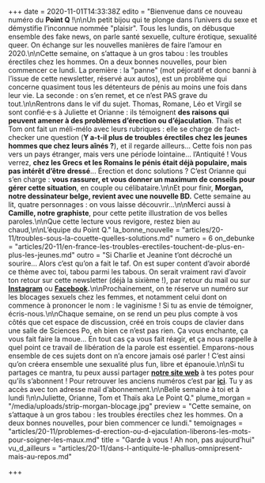 +++
date = 2020-11-01T14:33:38Z
edito = "Bienvenue dans ce nouveau numéro du **Point Q**&nbsp;!\n\nUn petit bijou qui te plonge dans l’univers du sexe et démystifie l’inconnue nommée \"plaisir\". Tous les lundis, on débusque ensemble des fake news, on parle santé sexuelle, culture érotique, sexualité queer. On échange sur les nouvelles manières de faire l’amour en 2020.\n\nCette semaine, on s’attaque à un gros tabou&nbsp;: les troubles érectiles chez les hommes. On a deux bonnes nouvelles, pour bien commencer ce lundi. La première&nbsp;: la \"panne\" (mot péjoratif et donc banni à l’issue de cette newsletter, réservé aux autos), est un problème qui concerne quasiment tous les détenteurs de pénis au moins une fois dans leur vie. La seconde&nbsp;: on s’en remet, et ce n’est PAS grave du tout.\n\nRentrons dans le vif du sujet. Thomas, Romane, Léo et Virgil se sont confié·e·s à Juliette et Orianne&nbsp;: ils témoignent **des raisons qui peuvent amener à des problèmes d’érection ou d’éjaculation**. Thaïs et Tom ont fait un méli-mélo avec leurs rubriques&nbsp;: elle se charge de fact-checker une question (**Y a-t-il plus de troubles érectiles chez les jeunes hommes que chez leurs aînés&nbsp;?**), et il regarde ailleurs... Cette fois non pas vers un pays étranger, mais vers une période lointaine... l’Antiquité&nbsp;! Vous verrez, **chez les Grecs et les Romains le pénis était déjà populaire, mais pas intérêt d’être dressé**... Érection et donc solutions&nbsp;? C’est Orianne qui s’en charge&nbsp;: **vous rassurer, et vous donner un maximum de conseils pour gérer cette situation**, en couple ou célibataire.\n\nEt pour finir, **Morgan, notre dessinateur belge, revient avec une nouvelle BD.** Cette semaine au lit, quatre personnages&nbsp;: on vous laisse découvrir...\n\nMerci aussi à **Camille, notre graphiste**, pour cette petite illustration de vos belles paroles.\n\nQue cette lecture vous revigore, restez bien au chaud,\n\nL’équipe du Point Q."
la_bonne_nouvelle = "articles/20-11/troubles-sous-la-couette-quelles-solutions.md"
numero = 6
on_debunke = "articles/20-11/en-france-les-troubles-erectiles-touchent-de-plus-en-plus-les-jeunes.md"
outro = "Si Charlie et Jeanine t’ont décroché un sourire... Alors c’est qu’on a fait le taf. On est super content d’avoir abordé ce thème avec toi, tabou parmi les tabous. On serait vraiment ravi d’avoir ton retour sur cette newsletter (déjà la sixième !), par retour du mail ou sur [**Instagram**](https://www.instagram.com/lepoint.q) ou [**Facebook**](https://www.facebook.com/lepointq.news)**.**\n\nProchainement, on te réserve un numéro sur les blocages sexuels chez les femmes, et notamment celui dont on commence à prononcer le nom&nbsp;: le vaginisme&nbsp;! Si tu as envie de témoigner, écris-nous.\n\nChaque semaine, on se rend un peu plus compte à vos côtés que cet espace de discussion, créé en trois coups de clavier dans une salle de Sciences Po, eh bien ce n’est pas rien. Ça vous enchante, ça vous fait faire la moue... En tout cas ça vous fait réagir, et ça nous rappelle à quel point ce travail de libération de la parole est essentiel. Emparons-nous ensemble de ces sujets dont on n’a encore jamais osé parler&nbsp;! C’est ainsi qu’on créera ensemble une sexualité plus fun, libre et épanouie.\n\nSi tu partages ce mantra, tu peux aussi partager [**notre site web**](https://lepointq.com/) à tes potes pour qu’ils s’abonnent&nbsp;! Pour retrouver les anciens numéros c’est par [**ici**](https://lepointq.com/newsletters/). Tu y as accès avec ton adresse mail d’abonnement.\n\nBelle semaine à toi et à lundi&nbsp;!\n\nJuliette, Orianne, Tom et Thaïs aka Le Point Q."
plume_morgan = "/media/uploads/strip-morgan-blocage.jpg"
preview = "Cette semaine, on s’attaque à un gros tabou&nbsp;: les troubles érectiles chez les hommes. On a deux bonnes nouvelles, pour bien commencer ce lundi."
temoignages = "articles/20-11/problemes-d-erection-ou-d-ejaculation-liberons-les-mots-pour-soigner-les-maux.md"
title = "Garde à vous&nbsp;! Ah non, pas aujourd’hui"
vu_d_ailleurs = "articles/20-11/dans-l-antiquite-le-phallus-omnipresent-mais-au-repos.md"

+++

